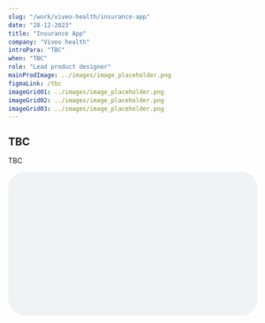 ```yaml
---
slug: "/work/viveo-health/insurance-app"
date: "28-12-2023"
title: "Insurance App"
company: "Viveo health"
introPara: "TBC"
when: "TBC"
role: "Lead product designer"
mainProdImage: ../images/image_placeholder.png
figmaLink: /tbc
imageGrid01: ../images/image_placeholder.png
imageGrid02: ../images/image_placeholder.png
imageGrid03: ../images/image_placeholder.png
---
```


## TBC
TBC

![Image placeholder](../images/image_placeholder.png)